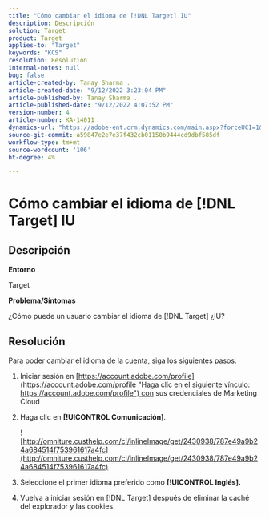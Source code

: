 ```yaml
---
title: "Cómo cambiar el idioma de [!DNL Target] IU"
description: Descripción
solution: Target
product: Target
applies-to: "Target"
keywords: "KCS"
resolution: Resolution
internal-notes: null
bug: false
article-created-by: Tanay Sharma .
article-created-date: "9/12/2022 3:23:04 PM"
article-published-by: Tanay Sharma .
article-published-date: "9/12/2022 4:07:52 PM"
version-number: 4
article-number: KA-14011
dynamics-url: "https://adobe-ent.crm.dynamics.com/main.aspx?forceUCI=1&pagetype=entityrecord&etn=knowledgearticle&id=85baf5c8-ae32-ed11-9db1-002248086735"
source-git-commit: a59847e2e7e37f432cb01150b9444cd9dbf585df
workflow-type: tm+mt
source-wordcount: '106'
ht-degree: 4%

---
```


# Cómo cambiar el idioma de [!DNL Target] IU

## Descripción

<b>Entorno</b>

Target

<b>Problema/Síntomas</b>

¿Cómo puede un usuario cambiar el idioma de [!DNL Target] ¿IU?

## Resolución

Para poder cambiar el idioma de la cuenta, siga los siguientes pasos:

1. Iniciar sesión en [https://account.adobe.com/profile](https://account.adobe.com/profile "Haga clic en el siguiente vínculo: https://account.adobe.com/profile") con sus credenciales de Marketing Cloud

1. Haga clic en <b>[!UICONTROL Comunicación]</b>.

   ![http://omniture.custhelp.com/ci/inlineImage/get/2430938/787e49a9b24a684514f753961617a4fc](http://omniture.custhelp.com/ci/inlineImage/get/2430938/787e49a9b24a684514f753961617a4fc)

1. Seleccione el primer idioma preferido como <b>[!UICONTROL Inglés].</b>

1. Vuelva a iniciar sesión en [!DNL Target] después de eliminar la caché del explorador y las cookies.
